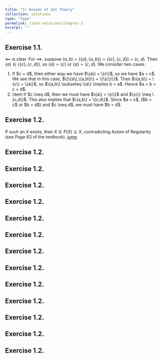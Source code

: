 ```yaml
---
title: "1) Axioms of Set Theory"
collection: solutions
type: "Type"
permalink: /jech-solutions/chapter-1
excerpt: ""
---
```


<a name="ex1.1"></a>
## Exercise 1.1.
$\impliedby$ is clear. For $\implies$, suppose $(a,b) = \{\{a\},\{a,b\}\} = \{\{c\},\{c,d\}\} = (c,d)$. Then $\{a\} \in \{\{c\},\{c,d\}\}$, so $\{a\} = \{c\}$ or $\{a\} = \{c,d\}$. We consider two cases.
<ol>
  <li>If $c = d$, then either way we have $\{a\} = \{c\}$, so we have $a = c$. We see that in this case, $\{\{a\},\{a,b\}\} = \{\{c\}\}$. Then $\{a,b\} = \{c\} = \{a\}$, so $\{a,b\} \subseteq \{a\} \implies b = a$. Hence $a = b = c = d$.</li>
        
  <li>\item If $c \neq d$, then we must have $\{a\} = \{c\}$ and $\{c\} \neq \{c,d\}$. This also implies that $\{a,b\} = \{c,d\}$. Since $a = c$, ($b = c$ or $b = d$) and $c \neq d$, we must have $b = d$.</li>
</ol>

<a name="ex1.2"></a>
## Exercise 1.2.
If such an $X$ exists, then $X \in P(X) \subseteq X$, contradicting Axiom of Regularity (see Page 63 of the textbook).
<a href="#ex1.1">jump</a>

<a name="ex1.2"></a>
## Exercise 1.2.

<a name="ex1.2"></a>
## Exercise 1.2.

<a name="ex1.2"></a>
## Exercise 1.2.

<a name="ex1.2"></a>
## Exercise 1.2.

<a name="ex1.2"></a>
## Exercise 1.2.

<a name="ex1.2"></a>
## Exercise 1.2.

<a name="ex1.2"></a>
## Exercise 1.2.

<a name="ex1.2"></a>
## Exercise 1.2.

<a name="ex1.2"></a>
## Exercise 1.2.

<a name="ex1.2"></a>
## Exercise 1.2.

<a name="ex1.2"></a>
## Exercise 1.2.

<a name="ex1.2"></a>
## Exercise 1.2.

<a name="ex1.2"></a>
## Exercise 1.2.

